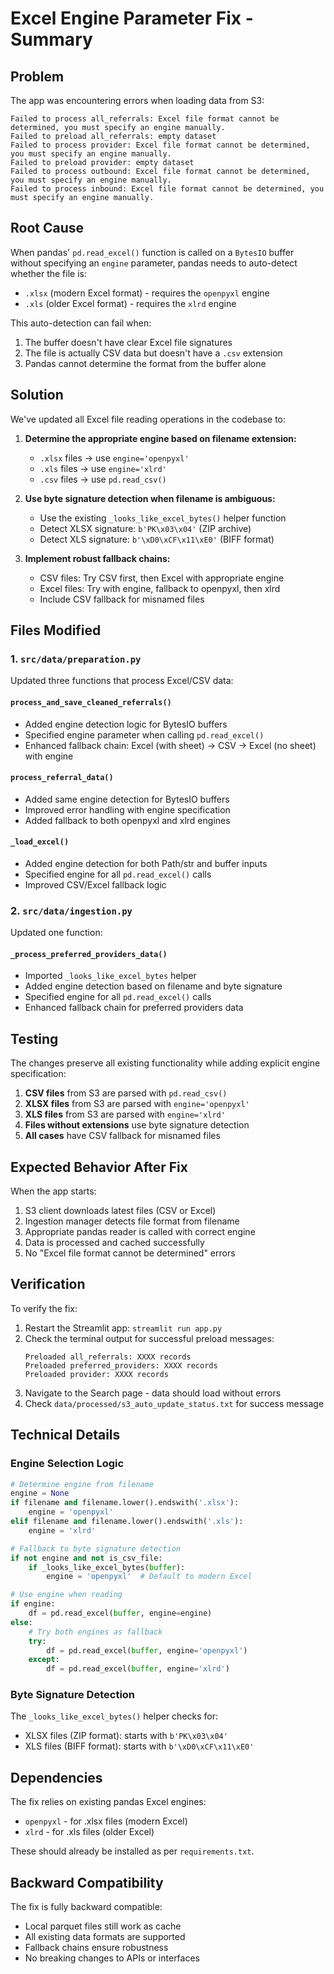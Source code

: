 # Excel Engine Parameter Fix - Summary

## Problem

The app was encountering errors when loading data from S3:

```
Failed to process all_referrals: Excel file format cannot be determined, you must specify an engine manually.
Failed to preload all_referrals: empty dataset
Failed to process provider: Excel file format cannot be determined, you must specify an engine manually.
Failed to preload provider: empty dataset
Failed to process outbound: Excel file format cannot be determined, you must specify an engine manually.
Failed to process inbound: Excel file format cannot be determined, you must specify an engine manually.
```

## Root Cause

When pandas' `pd.read_excel()` function is called on a `BytesIO` buffer without specifying an `engine` parameter, pandas needs to auto-detect whether the file is:
- `.xlsx` (modern Excel format) - requires the `openpyxl` engine
- `.xls` (older Excel format) - requires the `xlrd` engine

This auto-detection can fail when:
1. The buffer doesn't have clear Excel file signatures
2. The file is actually CSV data but doesn't have a `.csv` extension
3. Pandas cannot determine the format from the buffer alone

## Solution

We've updated all Excel file reading operations in the codebase to:

1. **Determine the appropriate engine based on filename extension:**
   - `.xlsx` files → use `engine='openpyxl'`
   - `.xls` files → use `engine='xlrd'`
   - `.csv` files → use `pd.read_csv()`

2. **Use byte signature detection when filename is ambiguous:**
   - Use the existing `_looks_like_excel_bytes()` helper function
   - Detect XLSX signature: `b'PK\x03\x04'` (ZIP archive)
   - Detect XLS signature: `b'\xD0\xCF\x11\xE0'` (BIFF format)

3. **Implement robust fallback chains:**
   - CSV files: Try CSV first, then Excel with appropriate engine
   - Excel files: Try with engine, fallback to openpyxl, then xlrd
   - Include CSV fallback for misnamed files

## Files Modified

### 1. `src/data/preparation.py`

Updated three functions that process Excel/CSV data:

#### `process_and_save_cleaned_referrals()`
- Added engine detection logic for BytesIO buffers
- Specified engine parameter when calling `pd.read_excel()`
- Enhanced fallback chain: Excel (with sheet) → CSV → Excel (no sheet) with engine

#### `process_referral_data()`
- Added same engine detection for BytesIO buffers
- Improved error handling with engine specification
- Added fallback to both openpyxl and xlrd engines

#### `_load_excel()`
- Added engine detection for both Path/str and buffer inputs
- Specified engine for all `pd.read_excel()` calls
- Improved CSV/Excel fallback logic

### 2. `src/data/ingestion.py`

Updated one function:

#### `_process_preferred_providers_data()`
- Imported `_looks_like_excel_bytes` helper
- Added engine detection based on filename and byte signature
- Specified engine for all `pd.read_excel()` calls
- Enhanced fallback chain for preferred providers data

## Testing

The changes preserve all existing functionality while adding explicit engine specification:

1. **CSV files** from S3 are parsed with `pd.read_csv()`
2. **XLSX files** from S3 are parsed with `engine='openpyxl'`
3. **XLS files** from S3 are parsed with `engine='xlrd'`
4. **Files without extensions** use byte signature detection
5. **All cases** have CSV fallback for misnamed files

## Expected Behavior After Fix

When the app starts:
1. S3 client downloads latest files (CSV or Excel)
2. Ingestion manager detects file format from filename
3. Appropriate pandas reader is called with correct engine
4. Data is processed and cached successfully
5. No "Excel file format cannot be determined" errors

## Verification

To verify the fix:
1. Restart the Streamlit app: `streamlit run app.py`
2. Check the terminal output for successful preload messages:
   ```
   Preloaded all_referrals: XXXX records
   Preloaded preferred_providers: XXXX records
   Preloaded provider: XXXX records
   ```
3. Navigate to the Search page - data should load without errors
4. Check `data/processed/s3_auto_update_status.txt` for success message

## Technical Details

### Engine Selection Logic

```python
# Determine engine from filename
engine = None
if filename and filename.lower().endswith('.xlsx'):
    engine = 'openpyxl'
elif filename and filename.lower().endswith('.xls'):
    engine = 'xlrd'

# Fallback to byte signature detection
if not engine and not is_csv_file:
    if _looks_like_excel_bytes(buffer):
        engine = 'openpyxl'  # Default to modern Excel

# Use engine when reading
if engine:
    df = pd.read_excel(buffer, engine=engine)
else:
    # Try both engines as fallback
    try:
        df = pd.read_excel(buffer, engine='openpyxl')
    except:
        df = pd.read_excel(buffer, engine='xlrd')
```

### Byte Signature Detection

The `_looks_like_excel_bytes()` helper checks for:
- XLSX files (ZIP format): starts with `b'PK\x03\x04'`
- XLS files (BIFF format): starts with `b'\xD0\xCF\x11\xE0'`

## Dependencies

The fix relies on existing pandas Excel engines:
- `openpyxl` - for .xlsx files (modern Excel)
- `xlrd` - for .xls files (older Excel)

These should already be installed as per `requirements.txt`.

## Backward Compatibility

The fix is fully backward compatible:
- Local parquet files still work as cache
- All existing data formats are supported
- Fallback chains ensure robustness
- No breaking changes to APIs or interfaces
